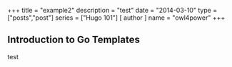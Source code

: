 +++
title = "example2"
description = "test"
date = "2014-03-10" 
type = ["posts","post"]
series = ["Hugo 101"]
[ author ]
  name = "owl4power"
+++


## Introduction to Go Templates
test

[go]: https://golang.org/
[gohtmltemplate]: https://golang.org/pkg/html/template/
